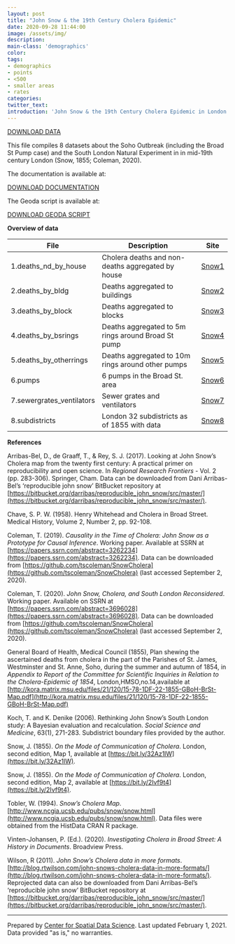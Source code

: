 ```yaml
---
layout: post
title: "John Snow & the 19th Century Cholera Epidemic"
date: 2020-09-28 11:44:00
image: /assets/img/
description:
main-class: 'demographics'
color:
tags:
- demographics
- points
- <500
- smaller areas
- rates
categories:
twitter_text:
introduction: 'John Snow & the 19th Century Cholera Epidemic in London'
---
```

<script>
window.ga=window.ga||function(){(ga.q=ga.q||[]).push(arguments)};ga.l=+new Date;
ga('create', 'UA-72724100-1', 'auto');
ga('send', 'pageview');
</script>
<script async src='https://www.google-analytics.com/analytics.js'></script>

<script>
  var map = L.map('map');
  L.tileLayer('https://api.tiles.mapbox.com/v4/{id}/{z}/{x}/{y}.png?access_token=pk.eyJ1IjoibWFwYm94IiwiYSI6ImNpejY4NXVycTA2emYycXBndHRqcmZ3N3gifQ.rJcFIG214AriISLbB6B5aw', { <!--this is the URL for the Nepal Geojson-->
		maxZoom: 18,
		attribution: 'Map data &copy; <a href="http://openstreetmap.org">OpenStreetMap</a> contributors, ' +
			'<a href="http://creativecommons.org/licenses/by-sa/2.0/">CC-BY-SA</a>, ' +
			'Imagery © <a href="http://mapbox.com">Mapbox</a>',
		id: 'mapbox.light'
	}).addTo(map);

  map.scrollWheelZoom.disable();
  map.touchZoom.disable();
  var enableMapInteraction = function () {
      map.scrollWheelZoom.enable();
      map.touchZoom.enable();
  }
  $('#map').on('click touch', enableMapInteraction);
$('#map').on('mouseout', function(){ map.scrollWheelZoom.disable();});

  var smallIcon = L.icon({
         iconUrl: 'http://www.hckrecruitment.nic.in/images/blue.png',
         iconSize: [16, 16], // size of the icon
         });

   function onEachFeature(feature, layer) {
     //console.log(feature);
     var txt = "";
     for (var fname in feature.properties) {
       txt += fname;
       txt += " : ";
       txt += feature.properties[fname];
       txt += "<br/>";
     }
     layer.bindPopup(txt);
   }


  // load GeoJSON from an external file
  // load GeoJSON from an external file
  $.getJSON("../data/subdistricts.geojson",function(data){
    // add GeoJSON layer to the map once the file is loaded
    var json = L.geoJson(data, {
      pointToLayer: function(feature, latlng) {
        
        return L.marker(latlng, {
          icon: smallIcon
        });
      },
      onEachFeature: onEachFeature
    });
    json.addTo(map);
    map.fitBounds(json.getBounds());
  });

</script>

[DOWNLOAD DATA](../data/snow.zip)

This file compiles 8 datasets about the Soho Outbreak (including the Broad St Pump case) and the South London Natural Experiment in in mid-19th century London (Snow, 1855; Coleman, 2020).

The documentation is available at:

[DOWNLOAD DOCUMENTATION](../data/snow_documentation.pdf)

The Geoda script is available at:

[DOWNLOAD GEODA SCRIPT](../data/geoda_scripts_snow.pdf)

**Overview of data**

|File|Description|Site|
|---|---|---|
|1.deaths_nd_by_house|Cholera deaths and non-deaths aggregated by house|[Snow1](https://geodacenter.github.io/data-and-lab/snow1/)|
|2.deaths_by_bldg|Deaths aggregated to buildings|[Snow2](https://geodacenter.github.io/data-and-lab/snow2/)|
|3.deaths_by_block|Deaths aggregated to blocks|[Snow3](https://geodacenter.github.io/data-and-lab/snow3/)|
|4.deaths_by_bsrings|Deaths aggregated to 5m rings around Broad St pump|[Snow4](https://geodacenter.github.io/data-and-lab/snow4/)|
|5.deaths_by_otherrings|Deaths aggregated to 10m rings around other pumps|[Snow5](https://geodacenter.github.io/data-and-lab/snow5/)|
|6.pumps|6 pumps in the Broad St. area|[Snow6](https://geodacenter.github.io/data-and-lab/snow6/)|
|7.sewergrates_ventilators|Sewer grates and ventilators|[Snow7](https://geodacenter.github.io/data-and-lab/snow7/)|
|8.subdistricts|London 32 subdistricts as of 1855 with data|[Snow8](https://geodacenter.github.io/data-and-lab/snow8/)|

**References** 

Arribas-Bel, D., de Graaff, T., & Rey, S. J. (2017). Looking at John Snow’s Cholera map from the twenty first century: A practical primer on reproducibility and open science. In *Regional Research Frontiers* - Vol. 2 (pp. 283-306). Springer, Cham. Data can be downloaded from Dani Arribas-Bel’s ‘reproducible john snow’ BitBucket repository at [https://bitbucket.org/darribas/reproducible_john_snow/src/master/](https://bitbucket.org/darribas/reproducible_john_snow/src/master/).

Chave, S. P. W. (1958). Henry Whitehead and Cholera in Broad Street. Medical History, Volume 2, Number 2, pp. 92-108.

Coleman, T. (2019). *Causality in the Time of Cholera: John Snow as a Prototype for Causal Inference*. Working paper. Available at SSRN at [https://papers.ssrn.com/abstract=3262234](https://papers.ssrn.com/abstract=3262234). Data can be downloaded from [https://github.com/tscoleman/SnowCholera](https://github.com/tscoleman/SnowCholera) (last accessed September 2, 2020).

Coleman, T. (2020). *John Snow, Cholera, and South London Reconsidered*. Working paper. Available on SSRN at [https://papers.ssrn.com/abstract=3696028](https://papers.ssrn.com/abstract=3696028). Data can be downloaded from [https://github.com/tscoleman/SnowCholera](https://github.com/tscoleman/SnowCholera) (last accessed September 2, 2020).

General Board of Health, Medical Council (1855), Plan shewing the ascertained deaths from cholera in the part of the Parishes of St. James, Westminster and St. Anne, Soho, during the summer and autumn of 1854, in *Appendix to Report of the Committee for Scientific Inquiries in Relation to the Cholera-Epidemic of 1854*, London,HMSO,no.14,available at [http://kora.matrix.msu.edu/files/21/120/15-78-1DF-22-1855-GBoH-BrSt-Map.pdf](http://kora.matrix.msu.edu/files/21/120/15-78-1DF-22-1855-GBoH-BrSt-Map.pdf)

Koch, T. and K. Denike (2006). Rethinking John Snow’s South London study: A Bayesian evaluation and recalculation. *Social Science and Medicine*, 63(1), 271-283. Subdistrict boundary files provided by the author.

Snow, J. (1855). *On the Mode of Communication of Cholera*. London, second edition, Map 1, available at [https://bit.ly/32Az1lW](https://bit.ly/32Az1lW).

Snow, J. (1855). *On the Mode of Communication of Cholera*. London, second edition, Map 2, available at [https://bit.ly/2Ivf9t4](https://bit.ly/2Ivf9t4).

Tobler, W. (1994). *Snow’s Cholera Map*.[http://www.ncgia.ucsb.edu/pubs/snow/snow.html](http://www.ncgia.ucsb.edu/pubs/snow/snow.html). Data files were obtained from the HistData CRAN R package.

Vinten-Johansen, P. (Ed.). (2020). *Investigating Cholera in Broad Street: A History in Documents*. Broadview Press.

Wilson, R (2011). *John Snow’s Cholera data in more formats*. [http://blog.rtwilson.com/john-snows-cholera-data-in-more-formats/](http://blog.rtwilson.com/john-snows-cholera-data-in-more-formats/). Reprojected data can also be downloaded from Dani Arribas-Bel’s ‘reproducible john snow’ BitBucket repository at [https://bitbucket.org/darribas/reproducible_john_snow/src/master/](https://bitbucket.org/darribas/reproducible_john_snow/src/master/).

* * * * *

Prepared by [Center for Spatial Data Science](https://spatial.uchicago.edu/). Last updated February 1, 2021. Data provided "as is," no warranties.

